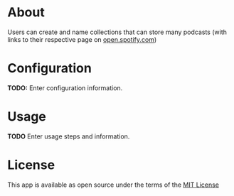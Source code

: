 # About
Users can create and name collections that can store many podcasts (with links to their respective page on [open.spotify.com](open.spotify.com))

# Configuration
**TODO:** Enter configuration information.

# Usage
**TODO** Enter usage steps and information.

# License
This app is available as open source under the terms of the [MIT License](https://opensource.org/licenses/MIT)
